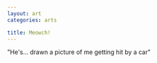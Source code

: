 ```yaml
---
layout: art
categories: arts

title: Meowch!
---
```


"He's... drawn a picture of me getting hit by a car"
